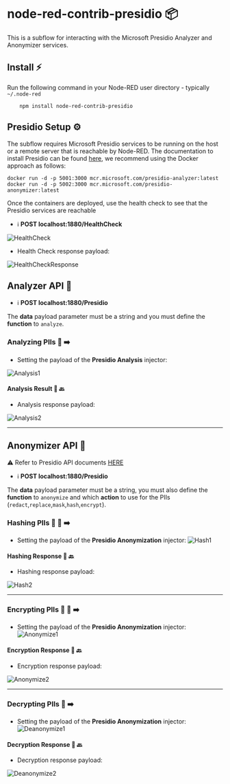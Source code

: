 # node-red-contrib-presidio :package: 

This is a subflow for interacting with the Microsoft Presidio Analyzer and Anonymizer services.

## Install :zap:

Run the following command in your Node-RED user directory - typically `~/.node-red`

        npm install node-red-contrib-presidio

## Presidio Setup :gear:
The subflow requires Microsoft Presidio services to be running on the host or a remote server that is reachable by Node-RED.
The documentation to install Presidio can be found [here](https://microsoft.github.io/presidio/installation/), we recommend using the Docker approach as follows:

```console
docker run -d -p 5001:3000 mcr.microsoft.com/presidio-analyzer:latest
docker run -d -p 5002:3000 mcr.microsoft.com/presidio-anonymizer:latest
```
Once the containers are deployed, use the health check to see that the Presidio services are reachable

- :information_source: **POST localhost:1880/HealthCheck**

![HealthCheck](https://github.com/Doth-J/node-red-contrib-presidio/blob/master/docs/HealthCheck.PNG)

* Health Check response payload:

![HealthCheckResponse](https://github.com/Doth-J/node-red-contrib-presidio/blob/master/docs/HealthCheckResponse.PNG)

## Analyzer API :toolbox:

- :information_source: **POST localhost:1880/Presidio**

The __data__ payload parameter must be a string and you must define the __function__ to ``analyze``.

### Analyzing PIIs :adult: :arrow_right:
* Setting the payload of the **Presidio Analysis** injector:

![Analysis1](https://github.com/Doth-J/node-red-contrib-presidio/blob/master/docs/Analysis1.PNG)

#### Analysis Result :receipt: :back:
* Analysis response payload:
  
![Analysis2](https://github.com/Doth-J/node-red-contrib-presidio/blob/master/docs/Analysis2.PNG)

---

## Anonymizer API :toolbox:
:warning: Refer to Presidio API documents [HERE](https://microsoft.github.io/presidio/api-docs/api-docs.html) 

- :information_source: **POST localhost:1880/Presidio**

The __data__ payload parameter must be a string, you must also define the __function__ to ``anonymize`` and  which  __action__ to use for the PIIs (``redact``,``replace``,``mask``,``hash``,``encrypt``).

### Hashing PIIs :adult: :receipt: :arrow_right:
* Setting the payload of the **Presidio Anonymization** injector: 
![Hash1](https://github.com/Doth-J/node-red-contrib-presidio/blob/master/docs/Hash1.PNG)

#### Hashing Response :receipt: :back:
* Hashing response payload:
  
![Hash2](https://github.com/Doth-J/node-red-contrib-presidio/blob/master/docs/Hash2.PNG)

---

### Encrypting PIIs :adult: :receipt: :arrow_right:
* Setting the payload of the **Presidio Anonymization** injector:
![Anonymize1](https://github.com/Doth-J/node-red-contrib-presidio/blob/master/docs/Anonymize1.PNG)

#### Encryption Response :receipt: :back:
* Encryption response payload:
  
![Anonymize2](https://github.com/Doth-J/node-red-contrib-presidio/blob/master/docs/Anonymize2.PNG)

---

### Decrypting PIIs :receipt: :arrow_right: 
* Setting the payload of the **Presidio Anonymization** injector:
![Deanonymize1](https://github.com/Doth-J/node-red-contrib-presidio/blob/master/docs/Deanonymize1.PNG)


#### Decryption Response :adult: :back:
* Decryption response payload:
  
![Deanonymize2](https://github.com/Doth-J/node-red-contrib-presidio/blob/master/docs/Deanonymize2.PNG)

 
